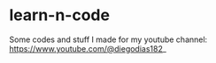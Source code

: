 # learn-n-code

Some codes and stuff I made for my youtube channel: https://www.youtube.com/@diegodias182_
